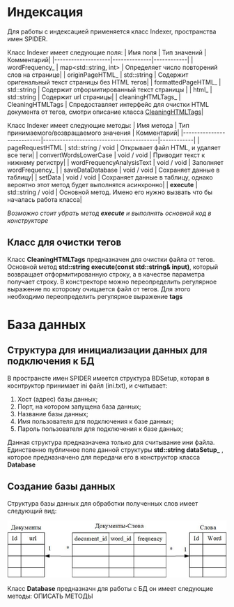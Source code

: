 # Индексация
Для работы с индексацией применяется класс Indexer, пространства имен SPIDER.

Класс Indexer имеет следующие поля:
| Имя поля           | Тип значений | Комментарий|
|--------------------|--------------|------------|
| wordFrequency_     | map<std::string, int> | Определяет число повторений слов на странице|
| originPageHTML_    | std::string           | Содержит оригенальный текст страницы без HTML тегов|
| formattedPageHTML_ | std::string           | Содержит отформитированный текст страницы   |
| html_              | std::string           | Содержит url страницы|
| cleaningHTMLTags_  | CleaningHTMLTags      | Спредоставляет интерфейс для очистки HTML документа от тегов, смотри описание класса [CleaningHTMLTags](#Класс-для-очистки-тегов)|

Класс Indexer имеет следующие методы:
| Имя метода                | Тип принимаемого/возвращаемого значения | Комментарий|
|---------------------------|-----------------------------------------|------------|
| pageRequestHTML           | std::string / void | Открывает файл HTML, и удаляет все теги|
| convertWordsLowerCase     | void / void        | Приводит текст к нижнему регистру|
| wordFrequencyAnalysisText | void / void        | Заполняет wordFrequency_ |
| saveDataDatabase          | void / void        | Сохраняет данные в таблицу|
| setData                   | void / void        | Сохраняет данные в таблицу, однако вероятно этот метод будет выполнятся асинхронно|
| **execute**               | std::string / void | Основной метод. Имено его нужно вызвать что бы началась работа класса|

_Возможно стоит убрать метод **execute** и выполнять основной код в конструкторе_
## Класс для очистки тегов
Класс **CleaningHTMLTags** предназначен для очистки файла от тегов. Основной метод **std::string execute(const std::string& input)**, который возвращает отформитированную строку, а в качестве параметра получает строку.
В констрeкторе можно переопределить регулярное выражение по которому очищается файл от тегов. Для этого необходимо переопределить регулярное выражение **tags**


# База данных
## Структура для инициализации данных для подключения к БД
В пространсте имен SPIDER имеется структура BDSetup, которая в коснтруктор принимает ini файл (ini.txt), и считывает:
1. Хост (адрес) базы данных;
2. Порт, на котором запущена база данных;
3. Название базы данных;
4. Имя пользователя для подключения к базе данных;
5. Пароль пользователя для подключения к базе данных;

Данная структура предназначена только для считывание ини файла. Единственно публичное поле данной структуры **std::string dataSetup_** , которое предназначено для передачи его в конструктор класса **Database**

## Создание базы данных
Структура базы данных для обработки полученных слов имеет следующий вид:

![Структура БД](БД.jpg)

Класс **Database** предназначн для работы с БД он имеет следующие методы:
ОПИСАТЬ МЕТОДЫ
